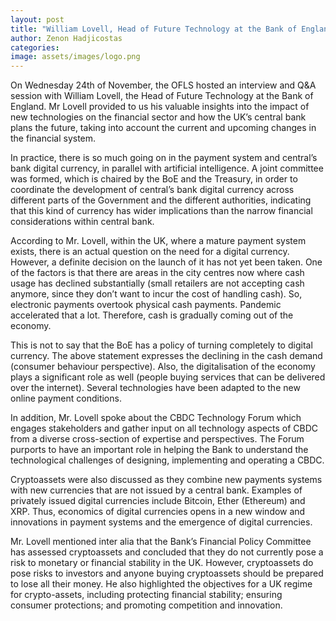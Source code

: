 ```yaml
---
layout: post
title: "William Lovell, Head of Future Technology at the Bank of England (Event Report)"   
author: Zenon Hadjicostas
categories: 
image: assets/images/logo.png
---
```

On Wednesday 24th of November, the OFLS hosted an interview and Q&A session with William Lovell, the Head of Future Technology at the Bank of England. Mr Lovell provided to us his valuable insights into the impact of new technologies on the financial sector and how the UK’s central bank plans the future, taking into account the current and upcoming changes in the financial system.  

In practice, there is so much going on in the payment system and central’s bank digital currency, in parallel with artificial intelligence.  A joint committee was formed, which is chaired by the BoE and the Treasury, in order to coordinate the development of central’s bank digital currency across different parts of the Government and the different authorities, indicating that this kind of currency has wider implications than the narrow financial considerations within central bank.  


According to Mr. Lovell, within the UK, where a mature payment system exists, there is an actual question on the need for a digital currency. However, a definite decision on the launch of it has not yet been taken. One of the factors is that there are areas in the city centres now where cash usage has declined substantially (small retailers are not accepting cash anymore, since they don’t want to incur the cost of handling cash). So, electronic payments overtook physical cash payments. Pandemic accelerated that a lot. Therefore, cash is gradually coming out of the economy.  

This is not to say that the BoE has a policy of turning completely to digital currency. The above statement expresses the declining in the cash demand (consumer behaviour perspective). Also, the digitalisation of the economy plays a significant role as well (people buying services that can be delivered over the internet).  Several technologies have been adapted to the new online payment conditions.

In addition, Mr. Lovell spoke about the CBDC Technology Forum which engages stakeholders and gather input on all technology aspects of CBDC from a diverse cross-section of expertise and perspectives. The Forum purports to have an important role in helping the Bank to understand the technological challenges of designing, implementing and operating a CBDC.

Cryptoassets were also discussed as they combine new payments systems with new currencies that are not issued by a central bank. Examples of privately issued digital currencies include Bitcoin, Ether (Ethereum) and XRP. Thus, economics of digital currencies opens in a new window and innovations in payment systems and the emergence of digital currencies.

Mr. Lovell mentioned inter alia that the Bank’s Financial Policy Committee has assessed cryptoassets and concluded that they do not currently pose a risk to monetary or financial stability in the UK. However, cryptoassets do pose risks to investors and anyone buying cryptoassets should be prepared to lose all their money.  He also highlighted the objectives for a UK regime for crypto-assets, including protecting financial stability; ensuring consumer protections; and promoting competition and innovation.
